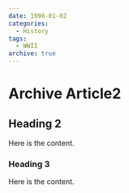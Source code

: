 ```yaml
---
date: 1998-01-02
categories: 
  - History
tags:
  - WWII
archive: true
---
```


# Archive Article2

## Heading 2

Here is the content.

### Heading 3

Here is the content.
